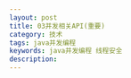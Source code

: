 ```yaml
---
layout: post
title: 03并发相关API(重要)
category: 技术
tags: java并发编程
keywords: java并发编程 线程安全
description: 
---
```

